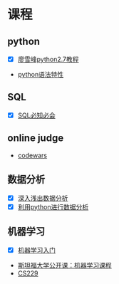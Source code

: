 # 课程

## python

- [x] [廖雪峰python2.7教程](http://www.liaoxuefeng.com/wiki/001374738125095c955c1e6d8bb493182103fac9270762a000/)
- [python语法特性](https://github.com/im-iron-man/python-gramma)

## SQL

- [x] [SQL必知必会](https://book.douban.com/subject/24250054/)

## online judge

- [codewars](http://www.codewars.com/about)

## 数据分析

- [x] [深入浅出数据分析](https://book.douban.com/subject/5257905/)
- [x] [利用python进行数据分析](https://book.douban.com/subject/25779298/)

## 机器学习

- [x] [机器学习入门](https://github.com/im-iron-man/data-analysis)
- [斯坦福大学公开课：机器学习课程](http://open.163.com/special/opencourse/machinelearning.html)
- [CS229](http://cs229.stanford.edu/)